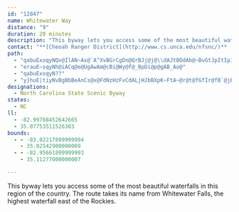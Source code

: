 ```yaml
---
id: "12847"
name: Whitewater Way
distance: "9"
duration: 20 minutes
description: "This byway lets you access some of the most beautiful waterfalls in this region of the country. The route takes its name from Whitewater Falls, the highest waterfall east of the Rockies."
contact: "**[Cheoah Ranger District](http://www.cs.unca.edu/nfsnc/)**  \n 828-479-6431  \n\n"
path:
  - "qabuExoqyNQv@IlAN~Ax@`A^XvBGrCgDn@QrBJj@j@\\dAJtBOdAb@~BvGtJpItIpIdD~BtBlAjChAfDdBdB|@?nASbE_EvBQzS~A|EPnPfCjD~@fHtE|GlJlFjElB`@fIx@dDg@vCiAvI{DxKgB|HEjPdC`HfBfB~Cd@~BHfAMxHh@`CxAzCl@lDEpAy@~CcBzBi@jAYzBD~BfAlCnAdArCr@n@?xAg@hAsArAsCh@eBPYp@c@x@On@LtB?bBe@vBkCnBcEdAkAlBy@~A?`Fd@pX`@tAVfCxA"
  - "erauE~sqyNh@iACq@e@UgAwAm@cBi@Wy@f@_BpDi@p@gAB_Ao@"
  - "qabuExoqyN??"
  - "y}huE|tiyNvBgBbBeAnCs@x@FdNzHzFvCdALjHJbBXpK~FtA~@r@t@fGfIr@fB`@jB?lAEdAs@rEAnAHn@^r@TXj@Xb@FbAE`HgBfGy@h@?rE`A^NxA~@h@lAJl@KzDJdBjI`Ll@vAd@nBHxB_@nGSvH^lBt@lB|BrErClE|HxB`@Z|H~CxA|@b@l@^x@|CbJrDlJxBfGjAlF|@fLnAfE`BjClIpGhD|BvAXtBm@v@Kt@Dd@NfAbA`AfDpB`LDfB]jC_@hB"
designations:
  - North Carolina State Scenic Byway
states:
  - NC
ll:
  - -82.99788452642665
  - 35.07753511526383
bounds:
  - - -83.02217899999994
    - 35.02542900000009
  - - -82.95661899999993
    - 35.11277000000007

---
```


This byway lets you access some of the most beautiful waterfalls in this region of the country. The route takes its name from Whitewater Falls, the highest waterfall east of the Rockies.

